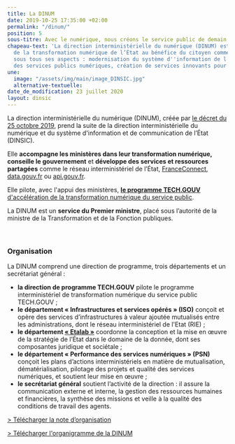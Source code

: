 ```yaml
---
title: La DINUM
date: 2019-10-25 17:35:00 +02:00
permalink: "/dinum/"
position: 5
sous-titre: Avec le numérique, nous créons le service public de demain
chapeau-text: 'La direction interministérielle du numérique (DINUM) est en charge
  de la transformation numérique de l’État au bénéfice du citoyen comme de l''agent,
  sous tous ses aspects : modernisation du système d''information de l''État, qualité
  des services publics numériques, création de services innovants pour les citoyens…'
une:
  image: "/assets/img/main/image_DINSIC.jpg"
  alternative-textuelle:
date_de_modification: 23 juillet 2020
layout: dinsic
---
```


La direction interministérielle du numérique (DINUM), créée par [le décret du 25 octobre 2019](https://www.legifrance.gouv.fr/affichTexte.do?cidTexte=JORFTEXT000039281619), prend la suite de la direction interministérielle du numérique et du système d'information et de communication de l’État (DINSIC).

Elle **accompagne les ministères dans leur transformation numérique, conseille le gouvernement** et **développe des services et ressources partagées** comme le réseau interministériel de l’État, [FranceConnect](https://franceconnect.gouv.fr), [data.gouv.fr](https://www.data.gouv.fr) ou [api.gouv.fr](https://api.gouv.fr).

Elle pilote, avec l'appui des ministères, [**le programme TECH.GOUV** d'accélération de la transformation numérique du service public](/publications/tech-gouv-strategie-et-feuille-de-route-2019-2021/).

La DINUM est un **service du Premier ministre**, placé sous l’autorité de la ministre de la Transformation et de la Fonction publiques.
<br>
<br>
<br>

### **Organisation**

La DINUM comprend une direction de programme, trois départements et un secrétariat général :
* **la direction de programme TECH.GOUV** pilote le programme interministériel de transformation numérique du service public TECH.GOUV ;
* **le département « Infrastructures et services opérés » (ISO)** conçoit et opère des services d’infrastructures à valeur ajoutée mutualisés entre les administrations, dont le réseau interministériel de l'Etat (RIE) ;
* **le département [« Etalab »](https://www.etalab.gouv.fr/)** coordonne la conception et la mise en œuvre de la stratégie de l’État dans le domaine de la donnée, dont ses composantes juridique et sociétale ; 
* **le département « Performance des services numériques » (PSN)** conçoit les plans d’actions interministériels en matière de mutualisation, dématérialisation, pilotage des projets et qualité des services numériques, et soutient leur mise en œuvre ;
* **le secrétariat général** soutient l’activité de la direction : il assure la communication externe et interne, la gestion des ressources humaines et financières, la synthèse des missions et veille à la qualité des conditions de travail des agents. 

[> Télécharger la note d’organisation](/uploads/note_organisation_DINUM_20200301.pdf)

[> Télécharger l'organigramme de la DINUM](/uploads/organigramme_DINUM.pdf)
